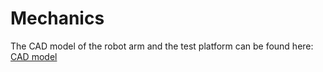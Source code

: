 # Mechanics
The CAD model of the robot arm and the test platform can be found here: <a href="/mechanics/cad"> CAD model </a>
